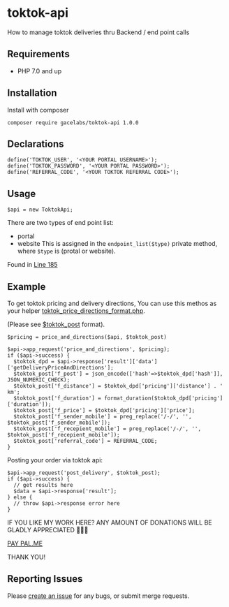 # toktok-api
How to manage toktok deliveries thru Backend / end point calls

## Requirements 

* PHP 7.0 and up

## Installation 
Install with composer 
```
composer require gacelabs/toktok-api 1.0.0
```

## Declarations
```
define('TOKTOK_USER', '<YOUR PORTAL USERNAME>');
define('TOKTOK_PASSWORD', '<YOUR PORTAL PASSWORD>');
define('REFERRAL_CODE', '<YOUR TOKTOK REFERRAL CODE>');
```

## Usage
```
$api = new ToktokApi;
```
There are two types of end point list:
* portal 
* website
This is assigned in the `endpoint_list($type)` private method, where `$type` is (protal or website).

Found in [Line 185](https://github.com/gacelabs/toktok-api/blob/main/ToktokApi.php)

## Example
To get toktok pricing and delivery directions, 
You can use this methos as your helper [toktok_price_directions_format.php](https://github.com/gacelabs/toktok-api/blob/main/toktok_price_directions_format.php).

(Please see [$toktok_post](https://github.com/gacelabs/toktok-api/blob/main/toktok_post_format.php) format).
```
$pricing = price_and_directions($api, $toktok_post)

$api->app_request('price_and_directions', $pricing);
if ($api->success) {
  $toktok_dpd = $api->response['result']['data']['getDeliveryPriceAndDirections'];
  $toktok_post['f_post'] = json_encode(['hash'=>$toktok_dpd['hash']], JSON_NUMERIC_CHECK);
  $toktok_post['f_distance'] = $toktok_dpd['pricing']['distance'] . ' km';
  $toktok_post['f_duration'] = format_duration($toktok_dpd['pricing']['duration']);
  $toktok_post['f_price'] = $toktok_dpd['pricing']['price'];
  $toktok_post['f_sender_mobile'] = preg_replace('/-/', '', $toktok_post['f_sender_mobile']);
  $toktok_post['f_recepient_mobile'] = preg_replace('/-/', '', $toktok_post['f_recepient_mobile']);
  $toktok_post['referral_code'] = REFERRAL_CODE;
}
```
Posting your order via toktok api:
```
$api->app_request('post_delivery', $toktok_post);
if ($api->success) {
  // get results here
  $data = $api->response['result'];
} else {
  // throw $api->response error here
}
```
IF YOU LIKE MY WORK HERE? ANY AMOUNT OF DONATIONS WILL BE GLADLY APPRECIATED 🙌🙏🤝

[PAY PAL.ME](https://www.paypal.com/donate?hosted_button_id=HC7H6MBGR9SQW)

THANK YOU!

## Reporting Issues
Please [create an issue](https://github.com/gacelabs/toktok-api/issues) for any bugs, or submit merge requests. 

